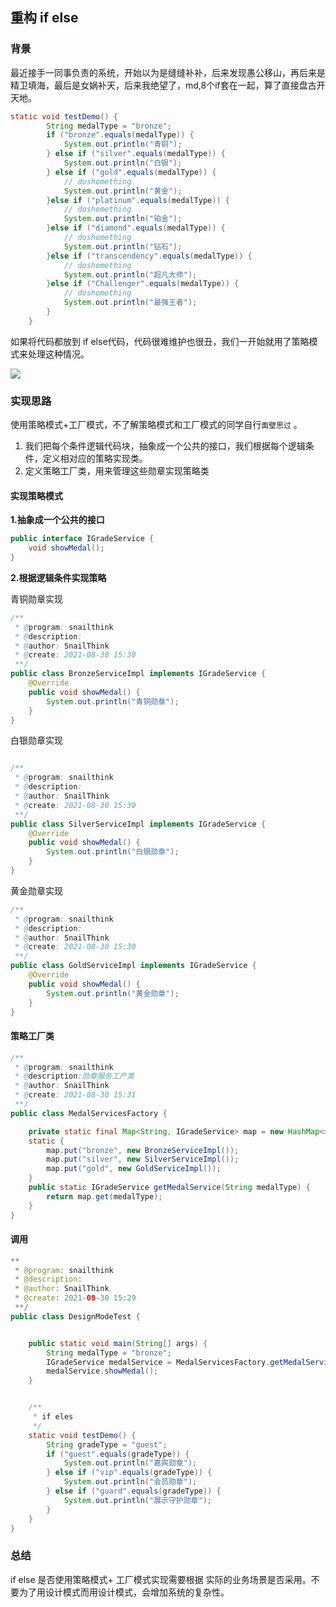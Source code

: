 ## 重构 if else 

### 背景

最近接手一同事负责的系统，开始以为是缝缝补补，后来发现愚公移山，再后来是精卫填海，最后是女娲补天，后来我绝望了，md,8个if套在一起，算了直接盘古开天地。 

```java
static void testDemo() {
		String medalType = "bronze";
		if ("bronze".equals(medalType)) {
			System.out.println("青铜");
		} else if ("silver".equals(medalType)) {
			System.out.println("白银");
		} else if ("gold".equals(medalType)) {
            // doshomething
			System.out.println("黄金");
		}else if ("platinum".equals(medalType)) {
            // doshomething
			System.out.println("铂金");
		}else if ("diamond".equals(medalType)) {
            // doshomething
			System.out.println("钻石");
		}else if ("transcendency".equals(medalType)) {
            // doshomething
			System.out.println("超凡大师");
		}else if ("Challenger".equals(medalType)) {
            // doshomething
			System.out.println("最强王者");
		}
	}
```

如果将代码都放到 if else代码，代码很难维护也很丑，我们一开始就用了策略模式来处理这种情况。 

![](https://gitee.com/VincentBlog/image/raw/master/image/20210830160128.jpg) 



### 实现思路

使用策略模式+工厂模式，不了解策略模式和工厂模式的同学自行`面壁思过` 。

1. 我们把每个条件逻辑代码块，抽象成一个公共的接口，我们根据每个逻辑条件，定义相对应的策略实现类。
2. 定义策略工厂类，用来管理这些勋章实现策略类

#### 实现策略模式

**1.抽象成一个公共的接口**

```java
public interface IGradeService {
	void showMedal();
}
```

**2.根据逻辑条件实现策略**

青铜勋章实现

```java
/**
 * @program: snailthink
 * @description:
 * @author: SnailThink
 * @create: 2021-08-30 15:30
 **/
public class BronzeServiceImpl implements IGradeService {
	@Override
	public void showMedal() {
		System.out.println("青铜勋章");
	}
}
```

白银勋章实现

```java

/**
 * @program: snailthink
 * @description:
 * @author: SnailThink
 * @create: 2021-08-30 15:30
 **/
public class SilverServiceImpl implements IGradeService {
	@Override
	public void showMedal() {
		System.out.println("白银勋章");
	}
}
```

黄金勋章实现

```java
/**
 * @program: snailthink
 * @description:
 * @author: SnailThink
 * @create: 2021-08-30 15:30
 **/
public class GoldServiceImpl implements IGradeService {
	@Override
	public void showMedal() {
		System.out.println("黄金勋章");
	}
}
```



#### 策略工厂类

```java
/**
 * @program: snailthink
 * @description:勋章服务工产类
 * @author: SnailThink
 * @create: 2021-08-30 15:31
 **/
public class MedalServicesFactory {

	private static final Map<String, IGradeService> map = new HashMap<>();
	static {
		map.put("bronze", new BronzeServiceImpl());
		map.put("silver", new SilverServiceImpl());
		map.put("gold", new GoldServiceImpl());
	}
	public static IGradeService getMedalService(String medalType) {
		return map.get(medalType);
	}
}
```



#### 调用

```java
**
 * @program: snailthink
 * @description:
 * @author: SnailThink
 * @create: 2021-08-30 15:29
 **/
public class DesignModeTest {


	public static void main(String[] args) {
		String medalType = "bronze";
		IGradeService medalService = MedalServicesFactory.getMedalService(medalType);
		medalService.showMedal();
	}


	/**
	 * if eles
 	 */
	static void testDemo() {
		String gradeType = "guest";
		if ("guest".equals(gradeType)) {
			System.out.println("嘉宾勋章");
		} else if ("vip".equals(gradeType)) {
			System.out.println("会员勋章");
		} else if ("guard".equals(gradeType)) {
			System.out.println("展示守护勋章");
		}
	}
}

```



### 总结

if else 是否使用策略模式+ 工厂模式实现需要根据 实际的业务场景是否采用。不要为了用设计模式而用设计模式，会增加系统的复杂性。

